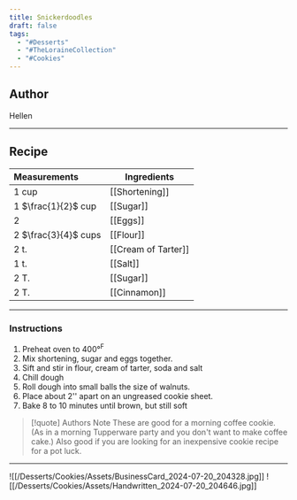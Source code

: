 ```yaml
---
title: Snickerdoodles
draft: false
tags:
  - "#Desserts"
  - "#TheLoraineCollection"
  - "#Cookies"
---
```

## Author
Hellen
___
## Recipe

| Measurements         | Ingredients         |
| :------------------- | ------------------- |
| 1 cup                | [[Shortening]] |
| 1 $\frac{1}{2}$ cup  | [[Sugar]]           |
| 2                    | [[Eggs]]            |
| 2 $\frac{3}{4}$ cups | [[Flour]]           |
| 2 t.                 | [[Cream of Tarter]] |
| 1 t.                 | [[Salt]]            |
| 2 T.                 | [[Sugar]]           |
| 2 T.                 | [[Cinnamon]]        |
___
### Instructions
1. Preheat oven to 400°$^{\text{F}}$
2. Mix shortening, sugar and eggs together.
3. Sift and stir in flour, cream of tarter, soda and salt
4. Chill dough
5. Roll dough into small balls the size of walnuts.
6. Place about 2'' apart on an ungreased cookie sheet.
7. Bake 8 to 10 minutes until brown, but still soft

>[!quote] Authors Note
>These are good for a morning coffee cookie. (As in a morning Tupperware party and you don't want to make coffee cake.) Also good if you are looking for an inexpensive cookie recipe for a pot luck.

___
![[/Desserts/Cookies/Assets/BusinessCard_2024-07-20_204328.jpg]]
![[/Desserts/Cookies/Assets/Handwritten_2024-07-20_204646.jpg]]